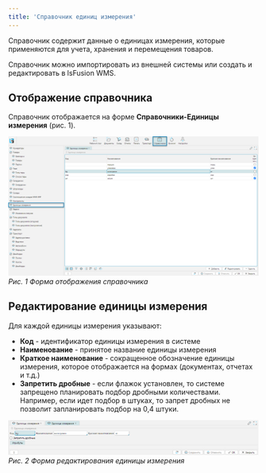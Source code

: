 ```yaml
---
title: 'Справочник единиц измерения'
---
```


Справочник содержит данные о единицах измерения, которые применяются для учета, хранения и перемещения товаров.

Справочник можно импортировать из внешней системы или создать и редактировать в lsFusion WMS.

## Отображение справочника
Справочник отображается на форме **Справочники-Единицы измерения** (рис. 1).

![](img/uoms1.png)<br/>
_Рис. 1 Форма отображения справочника_


## Редактирование единицы измерения

Для каждой единицы измерения указывают:
- **Код** - идентификатор единицы измерения в системе
- **Наименование** - принятое название единицы измерения
- **Краткое наименование** - сокращенное обозначение единицы измерения, которое отображается на формах (документах,
отчетах и т.д.)
- **Запретить дробные** - если флажок установлен, то системе запрещено планировать подбор дробными количествами. 
Например, если идет подбор в штуках, то запрет дробных не позволит запланировать подбор на 0,4 штуки.

![](img/uoms2.png)<br/>
_Рис. 2 Форма редактирования единицы измерения_



